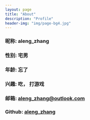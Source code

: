 ```yaml
---
layout: page
title: "About"
description: "Profile"
header-img: "img/page-bg4.jpg"
---
```


### 昵称: aleng_zhang

### 性别: 宅男

### 年龄: 忘了

### 兴趣: 吃， 打游戏

### 邮箱: aleng_zhang@outlook.com

### Github: [aleng_zhang](https://github.com/aleng-zhang)